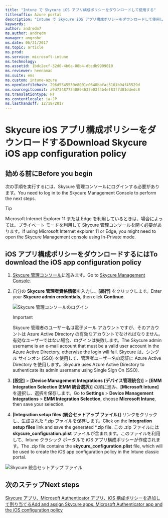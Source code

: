```yaml
---
title: "Intune で Skycure iOS アプリ構成ポリシーをダウンロードして使用する"
titlesuffix: Azure portal
description: "Intune で Skycure iOS アプリ構成ポリシーをダウンロードして使用します。"
keywords: 
author: andredm7
ms.author: andredm
manager: angrobe
ms.date: 06/21/2017
ms.topic: article
ms.prod: 
ms.service: microsoft-intune
ms.technology: 
ms.assetid: 1bdc2ecf-32d0-4b6a-80b4-dbcdb9909010
ms.reviewer: heenamac
ms.suite: ems
ms.custom: intune-azure
ms.openlocfilehash: 296d5545530e8001c0648bafac3101b94f45529d
ms.sourcegitcommit: a9d734877340894637e03f4b4ef83f7d01ddedc8
ms.translationtype: HT
ms.contentlocale: ja-JP
ms.lasthandoff: 12/19/2017
---
```

# <a name="download-skycure-ios-app-configuration-policy"></a><span data-ttu-id="d838d-103">Skycure iOS アプリ構成ポリシーをダウンロードする</span><span class="sxs-lookup"><span data-stu-id="d838d-103">Download Skycure iOS app configuration policy</span></span>

## <a name="before-you-begin"></a><span data-ttu-id="d838d-104">始める前に</span><span class="sxs-lookup"><span data-stu-id="d838d-104">Before you begin</span></span>

<span data-ttu-id="d838d-105">次の手順を実行するには、Skycure 管理コンソールにログインする必要があります。</span><span class="sxs-lookup"><span data-stu-id="d838d-105">You need to log in to the Skycure Management Console to perform the next steps.</span></span>

> [!TIP] 
> <span data-ttu-id="d838d-106">Microsoft Internet Explorer 11 または Edge を利用しているときは、場合によっては、プライベート モードを利用して Skycure 管理コンソールを開く必要があります。</span><span class="sxs-lookup"><span data-stu-id="d838d-106">If using Microsoft Internet explorer 11 or Edge, you might need to open the Skycure Management console using In-Private mode.</span></span>

## <a name="to-download-the-ios-app-configuration-policy"></a><span data-ttu-id="d838d-107">iOS アプリ構成ポリシーをダウンロードするには</span><span class="sxs-lookup"><span data-stu-id="d838d-107">To download the iOS app configuration policy</span></span>

1.  <span data-ttu-id="d838d-108">[Skycure 管理コンソール](https://aad.skycure.com)に進みます。</span><span class="sxs-lookup"><span data-stu-id="d838d-108">Go to [Skycure Management Console](https://aad.skycure.com).</span></span>

2.  <span data-ttu-id="d838d-109">自分の **Skycure 管理者資格情報**を入力し、**[続行]** をクリックします。</span><span class="sxs-lookup"><span data-stu-id="d838d-109">Enter your **Skycure admin credentials**, then click **Continue**.</span></span>

    ![Skycure 管理コンソールのログイン](./media/skycure-ios-app-1.png)

    > [!IMPORTANT] 
    > <span data-ttu-id="d838d-111">Skycure 管理者のユーザー名は電子メール アカウントですが、そのアカウントは Azure Active Directory の有効なアカウントでなければなりません。有効なユーザーではない場合、ログインは失敗します。</span><span class="sxs-lookup"><span data-stu-id="d838d-111">The Skycure admin username is an e-mail account that must be a valid user account in the Azure Active Directory, otherwise the login will fail.</span></span> <span data-ttu-id="d838d-112">Skycure は、シングル サインオン (SSO) を使用して、管理者ユーザー名の認証に Azure Active Directory を使用します。</span><span class="sxs-lookup"><span data-stu-id="d838d-112">Skycure uses Azure Active Directory to authenticate its admin username using Single Sign On (SSO).</span></span>

3.  <span data-ttu-id="d838d-113">**[設定]** &gt; **[Device Management Integrations (デバイス管理統合)]** &gt; **[EMM Integration Selection (EMM 統合選択)]** の順に進み、**[Microsoft Intune]** を選択し、選択を保存します。</span><span class="sxs-lookup"><span data-stu-id="d838d-113">Go to **Settings** &gt; **Device Management Integrations** &gt; **EMM Integration Selection**, choose **Microsoft Intune**, then save your selection.</span></span>

4.  <span data-ttu-id="d838d-114">**[Integration setup files (統合セットアップ ファイル)]** リンクをクリックし、生成された \*.zip ファイルを保存します。</span><span class="sxs-lookup"><span data-stu-id="d838d-114">Click on the **Integration setup files** link and save the generated \*.zip file.</span></span> <span data-ttu-id="d838d-115">この .zip ファイルには **skycure\_configuration.plist** ファイルが含まれます。このファイルを利用して、Intune クラシック ポータルで iOS アプリ構成ポリシーが作成されます。</span><span class="sxs-lookup"><span data-stu-id="d838d-115">The .zip file contains the **skycure\_configuration.plist** file, which will be used to create the iOS app configuration policy in the Intune classic portal.</span></span>

![Skycure 統合セットアップ ファイル](./media/skycure-ios-app-2.png)

## <a name="next-steps"></a><span data-ttu-id="d838d-117">次のステップ</span><span class="sxs-lookup"><span data-stu-id="d838d-117">Next steps</span></span>

[<span data-ttu-id="d838d-118">Skycure アプリ、Microsoft Authenticator アプリ、iOS 構成ポリシーを追加して割り当てる</span><span class="sxs-lookup"><span data-stu-id="d838d-118">Add and assign Skycure apps, Microsoft Authenticator app and the iOS configuration policy</span></span>](mtd-apps-ios-app-configuration-policy-add-assign.md)
